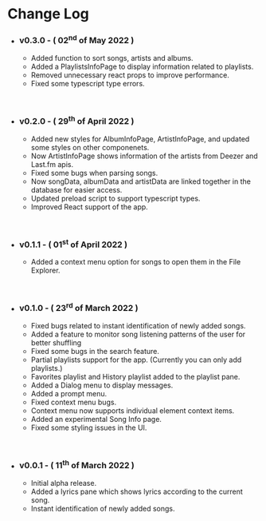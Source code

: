 # Change Log

- ### v0.3.0 - ( 02<sup>nd</sup> of May 2022 )
  - Added function to sort songs, artists and albums.
  - Added a PlaylistsInfoPage to display information related to playlists.
  - Removed unnecessary react props to improve performance.
  - Fixed some typescript type errors.

<br>

- ### v0.2.0 - ( 29<sup>th</sup> of April 2022 )
  - Added new styles for AlbumInfoPage, ArtistInfoPage, and updated some styles on other componenets.
  - Now ArtistInfoPage shows information of the artists from Deezer and Last.fm apis.
  - Fixed some bugs when parsing songs.
  - Now songData, albumData and artistData are linked together in the database for easier access.
  - Updated preload script to support typescript types.
  - Improved React support of the app.

<br>

- ### v0.1.1 - ( 01<sup>st</sup> of April 2022 )
  - Added a context menu option for songs to open them in the File Explorer.

<br>

- ### v0.1.0 - ( 23<sup>rd</sup> of March 2022 )
  - Fixed bugs related to instant identification of newly added songs.
  - Added a feature to monitor song listening patterns of the user for better shuffling
  - Fixed some bugs in the search feature.
  - Partial playlists support for the app. (Currently you can only add playlists.)
  - Favorites playlist and History playlist added to the playlist pane.
  - Added a Dialog menu to display messages.
  - Added a prompt menu.
  - Fixed context menu bugs.
  - Context menu now supports individual element context items.
  - Added an experimental Song Info page.
  - Fixed some styling issues in the UI.

<br>

- ### v0.0.1 - ( 11<sup>th</sup> of March 2022 )

  - Initial alpha release.
  - Added a lyrics pane which shows lyrics according to the current song.
  - Instant identification of newly added songs.

